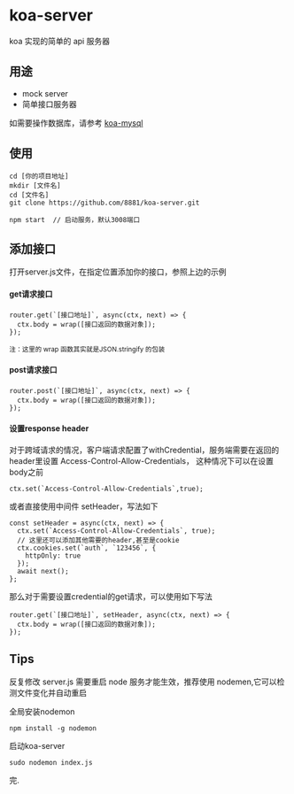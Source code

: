 # koa-server

koa 实现的简单的 api 服务器

## 用途
- mock server
- 简单接口服务器

如需要操作数据库，请参考 [koa-mysql](https://github.com/8881/koa-mysql)

## 使用

```
cd [你的项目地址]
mkdir [文件名]
cd [文件名]
git clone https://github.com/8881/koa-server.git

npm start  // 启动服务，默认3008端口
```

## 添加接口

打开server.js文件，在指定位置添加你的接口，参照上边的示例

#### get请求接口

```
router.get(`[接口地址]`, async(ctx, next) => {
  ctx.body = wrap([接口返回的数据对象]);
});
```

<small>注：这里的 wrap 函数其实就是JSON.stringify 的包装</small>

#### post请求接口

```
router.post(`[接口地址]`, async(ctx, next) => {
  ctx.body = wrap([接口返回的数据对象]);
});
```

#### 设置response header
对于跨域请求的情况，客户端请求配置了withCredential，服务端需要在返回的header里设置 Access-Control-Allow-Credentials，
这种情况下可以在设置body之前

```
ctx.set(`Access-Control-Allow-Credentials`,true);
```

或者直接使用中间件 setHeader，写法如下

```
const setHeader = async(ctx, next) => {
  ctx.set(`Access-Control-Allow-Credentials`, true);
  // 这里还可以添加其他需要的header,甚至是cookie
  ctx.cookies.set(`auth`, `123456`, {
    httpOnly: true
  });
  await next();
};
```

那么对于需要设置credential的get请求，可以使用如下写法

```
router.get(`[接口地址]`, setHeader, async(ctx, next) => {
  ctx.body = wrap([接口返回的数据对象]);
});
```

## Tips
反复修改 server.js 需要重启 node 服务才能生效，推荐使用 nodemen,它可以检测文件变化并自动重启

全局安装nodemon

```
npm install -g nodemon
```

启动koa-server

```
sudo nodemon index.js
```

完.
